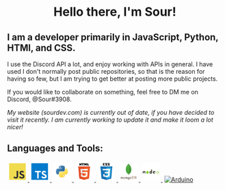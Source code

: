 <h1 align="center">Hello there, I'm Sour!</h1>

<h2>I am a developer primarily in JavaScript, Python, HTMl, and CSS.</h1>

I use the Discord API a lot, and enjoy working with APIs in general. I have used I don't normally post public repositories, so that is the reason for having so few, but I am trying to get better at posting more public projects.

If you would like to collaborate on something, feel free to DM me on Discord, @Sour#3908.

*My website (sourdev.com) is currently out of date, if you have decided to visit it recently. I am currently working to update it and make it loom a lot nicer!*

## Languages and Tools:
<p align="left">
  <a href="http://www.javascript.com" target="_blank"> 
    <img src="https://raw.githubusercontent.com/devicons/devicon/master/icons/javascript/javascript-original.svg" alt="Javascript" height="40" style="vertical-     align:top; margin:4px">
  </a>
  <a href="http://www.https://www.typescriptlang.org/" target="_blank"> 
    <img src="https://raw.githubusercontent.com/devicons/devicon/master/icons/typescript/typescript-original.svg" alt="Typescript" height="40" style="vertical-align:top; margin:4px">
  </a>
  <a href="http://www.https://www.python.org/" target="_blank"> 
    <img src="https://raw.githubusercontent.com/github/explore/80688e429a7d4ef2fca1e82350fe8e3517d3494d/topics/python/python.png" alt="Python" height="40" style="vertical-align:top; margin:4px">
  </a>
  <a href="https://html.spec.whatwg.org/multipage/" target="_blank"> 
    <img src="https://raw.githubusercontent.com/devicons/devicon/master/icons/html5/html5-original-wordmark.svg" alt="HTML" height="40" style="vertical-     align:top; margin:4px">
  </a>
  <a href="https://www.w3schools.com/css/" target="_blank"> 
    <img src="https://raw.githubusercontent.com/devicons/devicon/master/icons/css3/css3-original-wordmark.svg" alt="CSS" height="40" style="vertical-     align:top; margin:4px">
  </a>
  <a href="https://www.mongodb.com/" target="_blank"> 
    <img src="https://raw.githubusercontent.com/devicons/devicon/master/icons/mongodb/mongodb-original-wordmark.svg" alt="MongoDB" height="40" style="vertical-     align:top; margin:4px">
  </a>
  <a href="https://nodejs.org/en/" target="_blank"> 
    <img src="https://raw.githubusercontent.com/devicons/devicon/master/icons/nodejs/nodejs-original-wordmark.svg" alt="NodeJS" height="40" style="vertical-     align:top; margin:4px">
  </a>
  <a href="https://www.arduino.cc/" target="_blank"> 
    <img src="https://camo.githubusercontent.com/b3a1cdd20d0f308634ddd4598cdaa729c2d77047f51e66fa7206b9b4bac94c23/68747470733a2f2f63646e2e776f726c64766563746f726c6f676f2e636f6d2f6c6f676f732f61726475696e6f2d312e737667" alt="Arduino" height="40" style="vertical-     align:top; margin:4px">
  </a>
</p>
